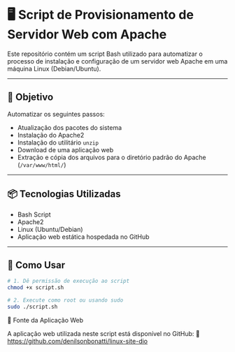 # 🖥️ Script de Provisionamento de Servidor Web com Apache

Este repositório contém um script Bash utilizado para automatizar o processo de instalação e configuração de um servidor web Apache em uma máquina Linux (Debian/Ubuntu).

---

## 🚀 Objetivo

Automatizar os seguintes passos:

- Atualização dos pacotes do sistema
- Instalação do Apache2
- Instalação do utilitário `unzip`
- Download de uma aplicação web
- Extração e cópia dos arquivos para o diretório padrão do Apache (`/var/www/html/`)

---

## 📦 Tecnologias Utilizadas

- Bash Script
- Apache2
- Linux (Ubuntu/Debian)
- Aplicação web estática hospedada no GitHub

---

## 🔧 Como Usar

```bash
# 1. Dê permissão de execução ao script
chmod +x script.sh

# 2. Execute como root ou usando sudo
sudo ./script.sh
```
📂 Fonte da Aplicação Web

A aplicação web utilizada neste script está disponível no GitHub:
🔗 https://github.com/denilsonbonatti/linux-site-dio
